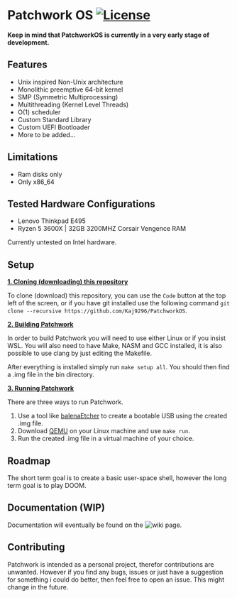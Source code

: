 # Patchwork OS [![License](https://img.shields.io/badge/licence-MIT-green)](https://github.com/Kaj9296/PatchworkOS/blob/main/LICENSE)

**Keep in mind that PatchworkOS is currently in a very early stage of development.**

## Features

- Unix inspired Non-Unix architecture
- Monolithic preemptive 64-bit kernel
- SMP (Symmetric Multiprocessing)
- Multithreading (Kernel Level Threads)
- O(1) scheduler
- Custom Standard Library
- Custom UEFI Bootloader
- More to be added...

## Limitations

- Ram disks only
- Only x86_64

## Tested Hardware Configurations

- Lenovo Thinkpad E495
- Ryzen 5 3600X | 32GB 3200MHZ Corsair Vengence RAM

Currently untested on Intel hardware.

## Setup

<ins>**1. Cloning (downloading) this repository**</ins>

To clone (download) this repository, you can use the ```Code``` button at the top left of the screen, or if you have git installed use the following command ```git clone --recursive https://github.com/Kaj9296/PatchworkOS```.

<ins>**2. Building Patchwork**</ins>

In order to build Patchwork you will need to use either Linux or if you insist WSL. You will also need to have Make, NASM and GCC installed, it is also possible to use clang by just editing the Makefile.

After everything is installed simply run ```make setup all```. You should then find a .img file in the bin directory.

<ins>**3. Running Patchwork**</ins>

There are three ways to run Patchwork.

1. Use a tool like [balenaEtcher](https://etcher.balena.io/) to create a bootable USB using the created .img file.
2. Download [QEMU](https://www.qemu.org/) on your Linux machine and use ```make run```.
3. Run the created .img file in a virtual machine of your choice.

## Roadmap

The short term goal is to create a basic user-space shell, however the long term goal is to play DOOM.

## Documentation (WIP)

Documentation will eventually be found on the ![wiki](https://github.com/Kaj9296/PatchworkOS/wiki) page.

## Contributing

Patchwork is intended as a personal project, therefor contributions are unwanted. However if you find any bugs, issues or just have a suggestion for something i could do better, then feel free to open an issue. This might change in the future.
